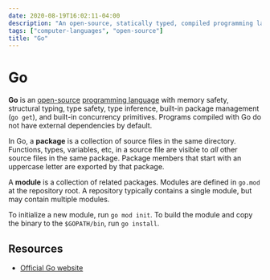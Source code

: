 ```yaml
---
date: 2020-08-19T16:02:11-04:00
description: "An open-source, statically typed, compiled programming language"
tags: ["computer-languages", "open-source"]
title: "Go"
---
```


# Go

**Go** is an [open-source](open-source.md) [programming language](computer-languages.md) with memory safety, structural typing, type safety, type inference, built-in package management (`go get`), and built-in concurrency primitives. Programs compiled with Go do not have external dependencies by default.

In Go, a **package** is a collection of source files in the same directory. Functions, types, variables, etc, in a source file are visible to _all_ other source files in the same package. Package members that start with an uppercase letter are exported by that package.

A **module** is a collection of related packages. Modules are defined in `go.mod` at the repository root. A repository typically contains a single module, but may contain multiple modules.

To initialize a new module, run `go mod init`. To build the module and copy the binary to the `$GOPATH/bin`, run `go install`.

## Resources

* [Official Go website](https://golang.org/)
